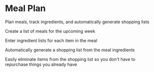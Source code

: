 # Meal Plan
Plan meals, track ingredients, and automatically generate shopping lists

Create a list of meals for the upcoming week

Enter ingredient lists for each item in the meal

Automatically generate a shopping list from the meal ingredients

Easily eliminate items from the shopping list so you don't have to repurchase things you already have
